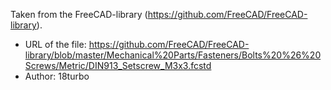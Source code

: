 Taken from the FreeCAD-library (https://github.com/FreeCAD/FreeCAD-library).

* URL of the file: https://github.com/FreeCAD/FreeCAD-library/blob/master/Mechanical%20Parts/Fasteners/Bolts%20%26%20Screws/Metric/DIN913_Setscrew_M3x3.fcstd
* Author: 18turbo